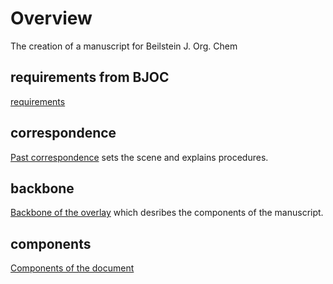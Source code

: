 # Overview

The creation of a manuscript for Beilstein J. Org. Chem

## requirements from BJOC
[requirements](requirements.md)

## correspondence
[Past correspondence](correspondence.md) sets the scene and explains procedures.

## backbone
[Backbone of the overlay](backbone.md) which desribes the components of the manuscript.

## components
[Components of the document](components.md)


